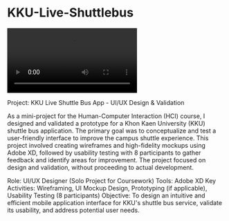 # KKU-Live-Shuttlebus
![KKU-Live-Shuttlebus.mp4](KKU-Live-Shuttlebus.mp4)

Project: KKU Live Shuttle Bus App - UI/UX Design & Validation

As a mini-project for the Human-Computer Interaction (HCI) course, I designed and validated a prototype for a Khon Kaen University (KKU) shuttle bus application. The primary goal was to conceptualize and test a user-friendly interface to improve the campus shuttle experience. This project involved creating wireframes and high-fidelity mockups using Adobe XD, followed by usability testing with 8 participants to gather feedback and identify areas for improvement. The project focused on design and validation, without proceeding to actual development.

Role: UI/UX Designer (Solo Project for Coursework)
Tools: Adobe XD
Key Activities: Wireframing, UI Mockup Design, Prototyping (if applicable), Usability Testing (8 participants)
Objective: To design an intuitive and efficient mobile application interface for KKU's shuttle bus service, validate its usability, and address potential user needs.

